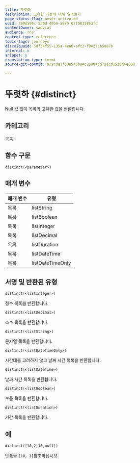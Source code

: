 ```yaml
---
title: 뚜렷하
description: 고유한 기능에 대해 알아보기
page-status-flag: never-activated
uuid: 269d590c-5a6d-40b9-a879-02f5033863fc
contentOwner: sauviat
audience: rns
content-type: reference
topic-tags: journeys
discoiquuid: 5df34f55-135a-4ea8-afc2-f9427ce5ae7b
internal: n
snippet: y
translation-type: tm+mt
source-git-commit: 939cde1f30a946ba4c20984dd72dcd1526d6e608

---
```



# 뚜렷하 {#distinct}

Null 값 없이 목록의 고유한 값을 반환합니다.

## 카테고리

목록

## 함수 구문

`distinct(<parameter>)`

## 매개 변수

| 매개 변수 | 유형 |
|-----------|------------------|
| 목록 | listString |
| 목록 | listBoolean |
| 목록 | listInteger |
| 목록 | listDecimal |
| 목록 | listDuration |
| 목록 | listDateTime |
| 목록 | listDateTimeOnly |

## 서명 및 반환된 유형

`distinct(<listInteger>)`

정수 목록을 반환합니다.

`distinct(<listDecimal>)`

소수 목록을 반환합니다.

`distinct(<listString>)`

문자열 목록을 반환합니다.

`distinct(<listDateTimeOnly>)`

시간대를 고려하지 않고 날짜 시간 목록을 반환합니다.

`distinct(<listDateTime>)`

날짜 시간 목록을 반환합니다.

`distinct(<listBoolean>)`

부울 목록을 반환합니다.

`distinct(<listDuration>)`

기간 목록을 반환합니다.

## 예

`distinct([10,2,10,null])`

반품을 `[10, 2]`참조하십시오.
